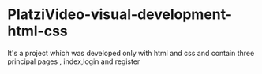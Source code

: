 # PlatziVideo-visual-development-html-css
It's a project which was developed only with html and css and contain three principal pages , index,login and register 
